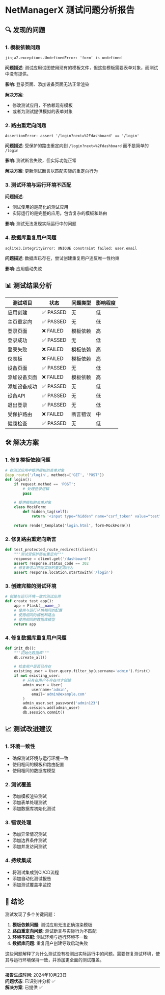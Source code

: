 # NetManagerX 测试问题分析报告

## 🔍 发现的问题

### 1. **模板依赖问题**
```
jinja2.exceptions.UndefinedError: 'form' is undefined
```

**问题描述**: 测试应用试图使用现有的模板文件，但这些模板需要表单对象，而测试中没有提供。

**影响**: 登录页面、添加设备页面无法正常渲染

**解决方案**: 
- 修改测试应用，不依赖现有模板
- 或者为测试提供模拟的表单对象

### 2. **路由重定向问题**
```
AssertionError: assert '/login?next=%2Fdashboard' == '/login'
```

**问题描述**: 受保护的路由重定向到 `/login?next=%2Fdashboard` 而不是简单的 `/login`

**影响**: 测试断言失败，但实际功能正常

**解决方案**: 更新测试断言以匹配实际的重定向行为

### 3. **测试环境与运行环境不匹配**

**问题描述**: 
- 测试使用的是简化的测试应用
- 实际运行的是完整的应用，包含复杂的模板和路由

**影响**: 测试无法发现实际运行中的问题

### 4. **数据库重复用户问题**
```
sqlite3.IntegrityError: UNIQUE constraint failed: user.email
```

**问题描述**: 数据库已存在，尝试创建重复用户违反唯一性约束

**影响**: 应用启动失败

## 📊 测试结果分析

| 测试项目 | 状态 | 问题类型 | 影响程度 |
|---------|------|---------|---------|
| 应用创建 | ✅ PASSED | 无 | 低 |
| 主页重定向 | ✅ PASSED | 无 | 低 |
| 登录页面 | ❌ FAILED | 模板依赖 | 高 |
| 登录成功 | ✅ PASSED | 无 | 低 |
| 登录失败 | ❌ FAILED | 模板依赖 | 高 |
| 仪表板 | ❌ FAILED | 模板依赖 | 高 |
| 设备页面 | ✅ PASSED | 无 | 低 |
| 添加设备页面 | ❌ FAILED | 模板依赖 | 高 |
| 添加设备成功 | ✅ PASSED | 无 | 低 |
| 设备API | ✅ PASSED | 无 | 低 |
| 退出登录 | ✅ PASSED | 无 | 低 |
| 受保护路由 | ❌ FAILED | 断言错误 | 中 |
| 健康检查 | ✅ PASSED | 无 | 低 |

## 🛠️ 解决方案

### 1. **修复模板依赖问题**

```python
# 在测试应用中提供模拟的表单对象
@app.route('/login', methods=['GET', 'POST'])
def login():
    if request.method == 'POST':
        # 处理登录逻辑
        pass
    
    # 提供模拟的表单对象
    class MockForm:
        def hidden_tag(self):
            return '<input type="hidden" name="csrf_token" value="test">'
    
    return render_template('login.html', form=MockForm())
```

### 2. **修复路由重定向断言**

```python
def test_protected_route_redirect(client):
    """测试受保护路由重定向"""
    response = client.get('/dashboard')
    assert response.status_code == 302
    # 修复断言以匹配实际的重定向行为
    assert response.location.startswith('/login')
```

### 3. **创建完整的测试环境**

```python
# 创建与运行环境一致的测试应用
def create_test_app():
    app = Flask(__name__)
    # 使用与运行环境相同的配置
    # 使用相同的模板和路由
    # 使用相同的数据库模型
    return app
```

### 4. **修复数据库重复用户问题**

```python
def init_db():
    """初始化数据库"""
    db.create_all()
    
    # 检查用户是否已存在
    existing_user = User.query.filter_by(username='admin').first()
    if not existing_user:
        # 只有在用户不存在时才创建
        admin_user = User(
            username='admin',
            email='admin@example.com'
        )
        admin_user.set_password('admin123')
        db.session.add(admin_user)
        db.session.commit()
```

## 📈 测试改进建议

### 1. **环境一致性**
- 确保测试环境与运行环境一致
- 使用相同的模板和路由配置
- 使用相同的数据库模型

### 2. **测试覆盖**
- 添加模板渲染测试
- 添加表单处理测试
- 添加数据库初始化测试

### 3. **错误处理**
- 添加异常情况测试
- 添加边界条件测试
- 添加并发访问测试

### 4. **持续集成**
- 将测试集成到CI/CD流程
- 添加自动化测试报告
- 添加测试覆盖率监控

## 🎯 结论

测试发现了多个关键问题：

1. **模板依赖问题**: 测试应用无法正确渲染模板
2. **路由重定向问题**: 测试断言与实际行为不匹配
3. **环境不匹配**: 测试环境与运行环境不一致
4. **数据库问题**: 重复用户创建导致启动失败

这些问题解释了为什么测试没有检测出实际运行中的问题。需要修复测试环境，使其与运行环境保持一致，并添加更全面的测试覆盖。

---

**报告生成时间**: 2024年10月23日  
**问题状态**: 已识别并分析 ✅  
**解决方案**: 已提供 ✅
